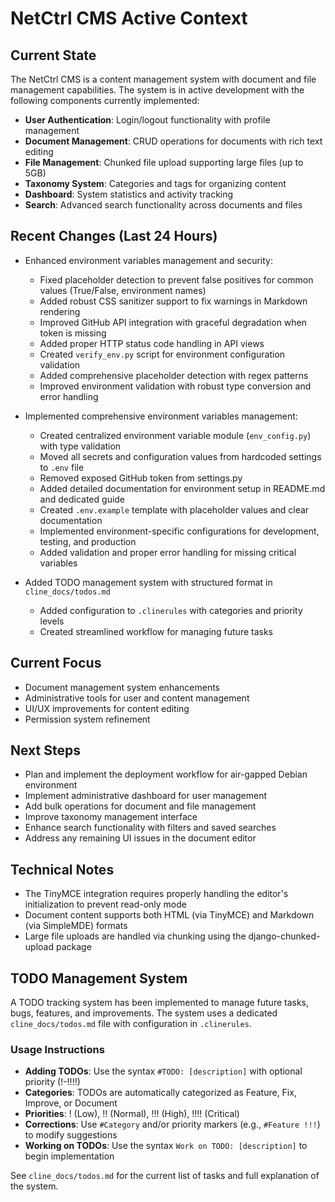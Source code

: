 # NetCtrl CMS Active Context

## Current State

The NetCtrl CMS is a content management system with document and file management capabilities. The system is in active development with the following components currently implemented:

- **User Authentication**: Login/logout functionality with profile management
- **Document Management**: CRUD operations for documents with rich text editing
- **File Management**: Chunked file upload supporting large files (up to 5GB)
- **Taxonomy System**: Categories and tags for organizing content
- **Dashboard**: System statistics and activity tracking
- **Search**: Advanced search functionality across documents and files

## Recent Changes (Last 24 Hours)

- Enhanced environment variables management and security:
  - Fixed placeholder detection to prevent false positives for common values (True/False, environment names)
  - Added robust CSS sanitizer support to fix warnings in Markdown rendering
  - Improved GitHub API integration with graceful degradation when token is missing
  - Added proper HTTP status code handling in API views
  - Created `verify_env.py` script for environment configuration validation
  - Added comprehensive placeholder detection with regex patterns
  - Improved environment validation with robust type conversion and error handling
  
- Implemented comprehensive environment variables management:
  - Created centralized environment variable module (`env_config.py`) with type validation
  - Moved all secrets and configuration values from hardcoded settings to `.env` file
  - Removed exposed GitHub token from settings.py
  - Added detailed documentation for environment setup in README.md and dedicated guide
  - Created `.env.example` template with placeholder values and clear documentation
  - Implemented environment-specific configurations for development, testing, and production
  - Added validation and proper error handling for missing critical variables

- Added TODO management system with structured format in `cline_docs/todos.md`
  - Added configuration to `.clinerules` with categories and priority levels
  - Created streamlined workflow for managing future tasks

## Current Focus

- Document management system enhancements
- Administrative tools for user and content management
- UI/UX improvements for content editing
- Permission system refinement

## Next Steps

- Plan and implement the deployment workflow for air-gapped Debian environment
- Implement administrative dashboard for user management
- Add bulk operations for document and file management
- Improve taxonomy management interface
- Enhance search functionality with filters and saved searches
- Address any remaining UI issues in the document editor

## Technical Notes

- The TinyMCE integration requires properly handling the editor's initialization to prevent read-only mode
- Document content supports both HTML (via TinyMCE) and Markdown (via SimpleMDE) formats
- Large file uploads are handled via chunking using the django-chunked-upload package

## TODO Management System

A TODO tracking system has been implemented to manage future tasks, bugs, features, and improvements. The system uses a dedicated `cline_docs/todos.md` file with configuration in `.clinerules`.

### Usage Instructions

- **Adding TODOs**: Use the syntax `#TODO: [description]` with optional priority (!-!!!!)
- **Categories**: TODOs are automatically categorized as Feature, Fix, Improve, or Document
- **Priorities**: ! (Low), !! (Normal), !!! (High), !!!! (Critical)
- **Corrections**: Use `#Category` and/or priority markers (e.g., `#Feature !!!`) to modify suggestions
- **Working on TODOs**: Use the syntax `Work on TODO: [description]` to begin implementation

See `cline_docs/todos.md` for the current list of tasks and full explanation of the system.
